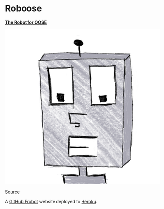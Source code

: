 # Roboose

[**The Robot for OOSE**](https://github.com/apps/roboose)

<img alt="Roboose" src="avatar.png" width="600">

[Source](https://github.com/jhu-oose/roboose)

A [GitHub Probot](https://probot.github.io) website deployed to [Heroku](https://heroku.com).
